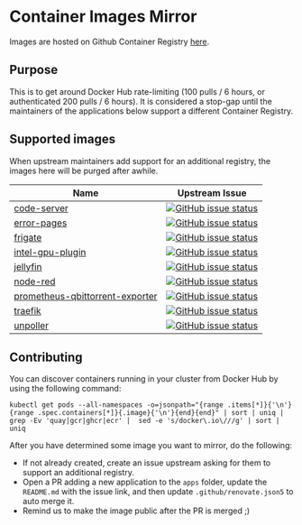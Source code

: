 # Container Images Mirror 

Images are hosted on Github Container Registry [here](https://github.com/orgs/k8s-at-home/packages?ecosystem=container&visibility=public).

## Purpose

This is to get around Docker Hub rate-limiting (100 pulls / 6 hours, or authenticated 200 pulls / 6 hours). It is considered a stop-gap until the maintainers of the applications below support a different Container Registry.

## Supported images

When upstream maintainers add support for an additional registry, the images here will be purged after awhile.

| Name                                                                                            | Upstream Issue                                                                                                                                                                                     |
|-------------------------------------------------------------------------------------------------|----------------------------------------------------------------------------------------------------------------------------------------------------------------------------------------------------|
| [code-server](https://github.com/cdr/code-server)                                               | [![GitHub issue status](https://img.shields.io/github/issues/detail/state/cdr/code-server/3335)](https://github.com/cdr/code-server/issues/3335)                                                   |
| [error-pages](https://github.com/tarampampam/error-pages)                                       | [![GitHub issue status](https://img.shields.io/github/issues/detail/state/tarampampam/error-pages/18)](https://github.com/tarampampam/error-pages/issues/18)                                       |
| [frigate](https://github.com/blakeblackshear/frigate)                                           | [![GitHub issue status](https://img.shields.io/github/issues/detail/state/blakeblackshear/frigate/1490)](https://github.com/blakeblackshear/frigate/issues/1490)                                   |
| [intel-gpu-plugin](https://github.com/intel/intel-device-plugins-for-kubernetes)                | [![GitHub issue status](https://img.shields.io/github/issues/detail/state/intel/intel-device-plugins-for-kubernetes/633)](https://github.com/intel/intel-device-plugins-for-kubernetes/issues/633) |
| [jellyfin](https://github.com/jellyfin/jellyfin)                                                | [![GitHub issue status](https://img.shields.io/github/issues/detail/state/jellyfin/jellyfin/6024)](https://github.com/jellyfin/jellyfin/issues/6024)                                               |
| [node-red](https://github.com/node-red/node-red)                                                | [![GitHub issue status](https://img.shields.io/github/issues/detail/state/node-red/node-red/3107)](https://github.com/node-red/node-red/issues/3107)                                               |
| [prometheus-qbittorrent-exporter](https://github.com/esanchezm/prometheus-qbittorrent-exporter) | [![GitHub issue status](https://img.shields.io/github/issues/detail/state/esanchezm/prometheus-qbittorrent-exporter/12)](https://github.com/esanchezm/prometheus-qbittorrent-exporter/issues/12)   |
| [traefik](https://github.com/traefik/traefik)                                                | [![GitHub issue status](https://img.shields.io/github/issues/detail/state/traefik/traefik/8149)](https://github.com/traefik/traefik/issues/8149)                                                 |
| [unpoller](https://github.com/unpoller/unpoller)                                                | [![GitHub issue status](https://img.shields.io/github/issues/detail/state/unpoller/unpoller/368)](https://github.com/unpoller/unpoller/issues/368)                                                 |

## Contributing

You can discover containers running in your cluster from Docker Hub by using the following command:

```
kubectl get pods --all-namespaces -o=jsonpath="{range .items[*]}{'\n'}{range .spec.containers[*]}{.image}{'\n'}{end}{end}" | sort | uniq | grep -Ev 'quay|gcr|ghcr|ecr' |  sed -e 's/docker\.io\///g' | sort | uniq
```

After you have determined some image you want to mirror, do the following:

- If not already created, create an issue upstream asking for them to support an additional registry.
- Open a PR adding a new application to the `apps` folder, update the `README.md` with the issue link, and then update `.github/renovate.json5` to auto merge it.
- Remind us to make the image public after the PR is merged ;)
